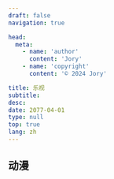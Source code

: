 ```yaml
---
draft: false
navigation: true

head:
  meta:
    - name: 'author'
      content: 'Jory'
    - name: 'copyright'
      content: '© 2024 Jory'

title: 乐视
subtitle: 
desc: 
date: 2077-04-01
type: null
top: true
lang: zh
---
```


## 动漫
